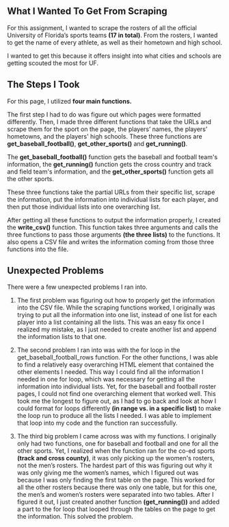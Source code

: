 ## What I Wanted To Get From Scraping  

For this assignment, I wanted to scrape the rosters of all the official University of Florida’s sports teams __(17 in total)__. From the rosters, I wanted to get the name of every athlete, as well as their hometown and high school.   

I wanted to get this because it offers insight into what cities and schools are getting scouted the most for UF. 

## The Steps I Took  

For this page, I utilized **four main functions.**   


The first step I had to do was figure out which pages were formatted differently. Then, I made three different functions that take the URLs and scrape them for the sport on the page, the players’ names, the players’ hometowns, and the players' high schools. These three functions are __get_baseball_football()__, __get_other_sports()__ and __get_running()__.  

The __get_baseball_football()__ function gets the baseball and football team's information, the __get_running()__ function gets the cross country and track and field team's information, and the __get_other_sports()__ function gets all the other sports. 

These three functions take the partial URLs from their specific list, scrape the information, put the information into individual lists for each player, and then put those individual lists into one overarching list.  

After getting all these functions to output the information properly, I created the __write_csv()__ function. This function takes three arguments and calls the three functions to pass those arguments __(the three lists)__ to the functions. It also opens a CSV file and writes the information coming from those three functions into the file.  


## Unexpected Problems  


There were a few unexpected problems I ran into.   

1. The first problem was figuring out how to properly get the information into the CSV file. While the scraping functions worked, I originally was trying to put all the information into one list, instead of one list for each player into a list containing all the lists. This was an easy fix once I realized my mistake, as I just needed to create another list and append the information lists to that one.  

2. The second problem I ran into was with the for loop in the get_baseball_football_rows function. For the other functions, I was able to find a relatively easy overarching HTML element that contained the other elements I needed. This way I could find all the information I needed in one for loop, which was necessary for getting all the information into individual lists. Yet, for the baseball and football roster pages, I could not find one overarching element that worked well. This took me the longest to figure out, as I had to go back and look at how I could format for loops differently __(in range vs. in a specific list)__ to make the loop run to produce all the lists I needed. I was able to implement that loop into my code and the function ran successfully.  

3. The third big problem I came across was with my functions. I originally only had two functions, one for baseball and football and one for all the other sports. Yet, I realized when the function ran for the co-ed sports __(track and cross county)__, it was only picking up the women's rosters, not the men’s rosters. The hardest part of this was figuring out why it was only giving me the women’s names, which I figured out was because I was only finding the first table on the page. This worked for all the other rosters because there was only one table, but for this one, the men’s and women’s rosters were separated into two tables. After I figured it out, I just created another function __(get_running())__ and added a part to the for loop that looped through the tables on the page to get the information. This solved the problem.  

 

  

 

  

 

  

 

 

 